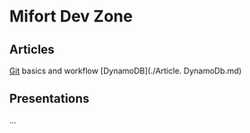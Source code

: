 # Mifort Dev Zone

## Articles
[Git](./tools/git.md) basics and workflow
[DynamoDB](./Article. DynamoDb.md)

## Presentations
...
